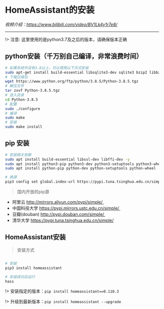# HomeAssistant的安装

*视频介绍：https://www.bilibili.com/video/BV1Lk4y1r7e8/*

---
!> 注意: 这里使用的是python3.7及之后的版本，请确保版本正确
## python安装（千万别自己编译，非常浪费时间）
```bash
# 如果系统中没有3.8以上，可以使用以下方式安装
sudo apt-get install build-essential libsqlite3-dev sqlite3 bzip2 libbz2-dev -y
# 下载压缩包
wget https://www.python.org/ftp/python/3.8.5/Python-3.8.5.tgz
# 解压文件
tar zxvf Python-3.8.5.tgz
# 进入目录
cd Python-3.8.5
# 配置
sudo ./configure
# 编译
sudo make
# 安装
sudo make install
```

## pip 安装

```bash
# 安装相关依赖
sudo apt install build-essential libssl-dev libffi-dev -y
sudo apt install python3-pip python3-dev python3-setuptools python3-wheel -y
sudo apt install python-pip python-dev python-setuptools python-wheel -y

# 换源
pip3 config set global.index-url https://pypi.tuna.tsinghua.edu.cn/simple
```

> 国内开放的pip源
* 阿里云 http://mirrors.aliyun.com/pypi/simple/ 
* 中国科技大学 https://pypi.mirrors.ustc.edu.cn/simple/ 
* 豆瓣(douban) http://pypi.douban.com/simple/ 
* 清华大学 https://pypi.tuna.tsinghua.edu.cn/simple/

## HomeAssistant安装

> 安装方式

```bash

# 安装
pip3 install homeassistant

# 安装成功后运行
hass
```
!> 安装指定的版本：`pip install homeassistant==0.110.3`

!> 升级到最新版本：`pip install homeassistant --upgrade`


